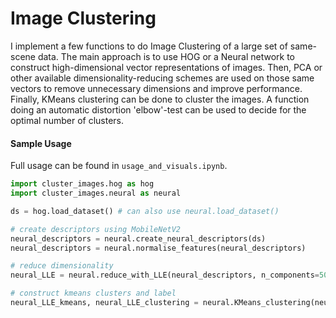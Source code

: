 # Image Clustering

I implement a few functions to do Image Clustering of a large set of same-scene data. The main approach is to use HOG or a Neural network to construct high-dimensional vector representations of images. Then, PCA or other available dimensionality-reducing schemes are used on those same vectors to remove unnecessary dimensions and improve performance. Finally, KMeans clustering can be done to cluster the images. A function doing an automatic distortion 'elbow'-test can be used to decide for the optimal number of clusters.

#### Sample Usage
Full usage can be found in `usage_and_visuals.ipynb`.

```python
import cluster_images.hog as hog
import cluster_images.neural as neural

ds = hog.load_dataset() # can also use neural.load_dataset()

# create descriptors using MobileNetV2
neural_descriptors = neural.create_neural_descriptors(ds)                   # can also use hog.x
neural_descriptors = neural.normalise_features(neural_descriptors)          # can also use hog.x

# reduce dimensionality
neural_LLE = neural.reduce_with_LLE(neural_descriptors, n_components=50)    # can also try .reduce_with_PCA, .reduce_with_Spectral

# construct kmeans clusters and label
neural_LLE_kmeans, neural_LLE_clustering = neural.KMeans_clustering(neural_LLE)
```
